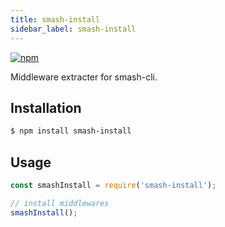 ```yaml
---
title: smash-install
sidebar_label: smash-install
---
```


<a class="link-npm-version" href="https://www.npmjs.com/package/smash-install" target="_blank" title="npm">
    <img src="https://img.shields.io/npm/v/smash-install" alt="npm"/>
</a>

Middleware extracter for smash-cli.

## Installation

```bash
$ npm install smash-install
```

## Usage

```javascript
const smashInstall = require('smash-install');

// install middlewares
smashInstall();
```

